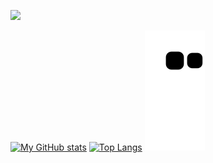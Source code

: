  ![](https://komarev.com/ghpvc/?username=vikramsingh117&color=red&style=flat-square)

[![My GitHub stats](https://github-readme-stats.vercel.app/api?username=vikramsingh117&show_icons=true&theme=radical)](https://github.com/vikramsingh117/github-readme-stats)                  [![Top Langs](https://github-readme-stats.vercel.app/api/top-langs/?username=vikramsingh117&theme=radical)](https://github.com/vikramsingh117/github-readme-stats)
![Snake animation](https://github.com/vikramsingh117/vikramsingh117/blob/output/github-contribution-grid-snake.svg)
